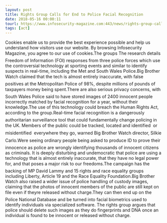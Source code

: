 ```yaml
---
layout: post
title: Rights Group Calls for End to Police Facial Recognition
date: 2018-05-16 00:00:11
tourl: https://www.infosecurity-magazine.com:443/news/rights-group-calls-end-police/
tags: [act]
---
```

Cookies enable us to provide the best experience possible and help us understand how visitors use our website. By browsing Infosecurity Magazine, you agree to our use of cookies.The groups The research details Freedom of Information (FOI) responses from three police forces which use the controversial technology at sporting events and similar to identify suspects in real-time, including the Met and South Wales Police.Big Brother Watch claimed that the tech is almost entirely inaccurate, with false positives at the Metropolitan Police of 98%, despite millions of pounds of taxpayers money being spent.There are also serious privacy concerns, with South Wales Police said to have stored images of 2400 innocent people incorrectly matched by facial recognition for a year, without their knowledge.The use of this technology could breach the Human Rights Act, according to the group.Real-time facial recognition is a dangerously authoritarian surveillance tool that could fundamentally change policing in the UK. Members of the public could be tracked, located and identified  or misidentified  everywhere they go, warned Big Brother Watch director, Silkie Carlo.Were seeing ordinary people being asked to produce ID to prove their innocence as police are wrongly identifying thousands of innocent citizens as criminals. It is deeply disturbing and undemocratic that police are using a technology that is almost entirely inaccurate, that they have no legal power for, and that poses a major risk to our freedoms.The campaign has the backing of MP David Lammy and 15 rights and race equality groups including Liberty, Article 19 and the Race Equality Foundation.Big Brother Watch also raised a wider issue of police handling of custody images, claiming that the photos of innocent members of the public are still kept on file even if theyre released without charge.They can then end up on the Police National Database and be turned into facial biometrics used to identify individuals via specialized software. The rights group argues that police should delete such images as they do fingerprints and DNA once an individual is found to be innocent or released without charge.